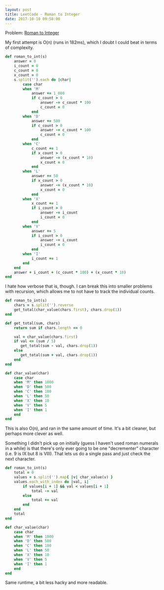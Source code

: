 ```yaml
---
layout: post
title: LeetCode - Roman to Integer
date: 2017-10-10 09:58:00
---
```


Problem: [Roman to Integer](https://leetcode.com/problems/roman-to-integer/)

My first attempt is O(n) (runs in 182ms), which I doubt I could beat in terms of complexity.

```ruby
def roman_to_int(s)
    answer = 0
    i_count = 0
    c_count = 0
    x_count = 0
    s.split('').each do |char|
        case char
        when 'M'
            answer += 1_000
            if c_count > 0
                answer -= c_count * 100
                c_count = 0
            end
        when 'D'
            answer += 500
            if c_count > 0
                answer -= c_count * 100
                c_count = 0
            end
        when 'C'
            c_count += 1
            if x_count > 0
                answer -= (x_count * 10)
                x_count = 0
            end
        when 'L'
            answer += 50
            if x_count > 0
                answer -= (x_count * 10)
                x_count = 0
            end
        when 'X'
            x_count += 1
            if i_count > 0
                answer -= i_count
                i_count = 0
            end
        when 'V'
            answer += 5
            if i_count > 0
                answer -= i_count
                i_count = 0
            end
        when 'I'
            i_count += 1
        end
    end
    answer + i_count + (c_count * 100) + (x_count * 10)
end
```

I hate how verbose that is, though. I can break this into smaller problems with recursion, which allows me to not have to track the individual counts.

```ruby
def roman_to_int(s)
    chars = s.split('').reverse
    get_total(char_value(chars.first), chars.drop(1))
end

def get_total(sum, chars)
    return sum if chars.length == 0

    val = char_value(chars.first)
    if val <= (sum / 5)
       get_total(sum - val, chars.drop(1))
    else
       get_total(sum + val, chars.drop(1))
    end
end

def char_value(char)
    case char
    when 'M' then 1000
    when 'D' then 500
    when 'C' then 100
    when 'L' then 50
    when 'X' then 10
    when 'V' then 5
    when 'I' then 1
    end
end
```

This is also O(n), and ran in the same amount of time. It's a bit cleaner, but perhaps more clever as well.

Something I didn't pick up on initially (guess I haven't used roman numerals in a while) is that there's only ever going to be one "decrementer" character (i.e. 9 is IX but 8 is VIII). That lets us do a single pass and just check the next character.

```ruby
def roman_to_int(s)
    total = 0
    values = s.split('').map{ |v| char_value(v) }
    values.each_with_index do |val, i|
        if values[i + 1] && val < values[i + 1]
            total -= val
        else
            total += val
        end
    end
    total
end

def char_value(char)
    case char
    when 'M' then 1000
    when 'D' then 500
    when 'C' then 100
    when 'L' then 50
    when 'X' then 10
    when 'V' then 5
    when 'I' then 1
    end
end
```

Same runtime, a bit less hacky and more readable.
